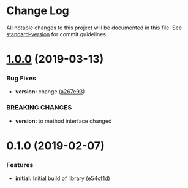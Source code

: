 # Change Log

All notable changes to this project will be documented in this file. See [standard-version](https://github.com/conventional-changelog/standard-version) for commit guidelines.

# [1.0.0](https://github.com/nullpub/dux/compare/v0.2.0...v1.0.0) (2019-03-13)


### Bug Fixes

* **version:** change ([a267e93](https://github.com/nullpub/dux/commit/a267e93))


### BREAKING CHANGES

* **version:** to method interface changed



<a name="0.1.0"></a>
# 0.1.0 (2019-02-07)


### Features

* **initial:** Initial build of library ([e54cf1d](https://github.com/nullpub/dux/commit/e54cf1d))
